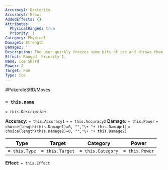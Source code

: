 ```yaml
---
Accuracy1: Dexterity
Accuracy2: Brawl
AddedEffects: {}
Attributes:
  PhysicalRanged: true
  Priority: 1
Category: Physical
Damage1: Strength
Damage2: ''
Description: The user quickly freezes some bits of ice and throws them at the target.
Effect: Ranged. Priority 1.
Name: Ice Shard
Power: 2
Target: Foe
Type: Ice
---
```


#PokeroleSRD/Moves

### `= this.name`
*`= this.Description`*

**Accuracy:** `= this.Accuracy1` + `= this.Accuracy2`
**Damage:** `= this.Power` `= choice(length(this.Damage1)=0, "","\+ "+ this.Damage1)` `= choice(length(this.Damage2)=0, "","\+ "+ this.Damage2)`

| Type          | Target          | Category          | Power          |
| ------------- | --------------- | ----------------  | -------------- |
| `= this.Type` | `= this.Target` | `= this.Category` | `= this.Power` | 

**Effect:** `= this.Effect`